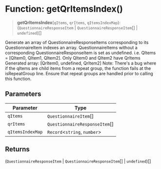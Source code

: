 # Function: getQrItemsIndex()

> **getQrItemsIndex**(`qItems`, `qrItems`, `qItemsIndexMap`): (`QuestionnaireResponseItem` \| `QuestionnaireResponseItem`[] \| `undefined`)[]

Generate an array of QuestionnaireResponseItems corresponding to its QuestionnaireItem indexes an array.
QuestionnaireItems without a corresponding QuestionnaireResponseItem is set as undefined.
i.e. QItems = [QItem0, QItem1, QItem2]. Only QItem0 and QItem2 have QrItems
Generated array: [QrItem0, undefined, QrItem2]
Note: There's a bug where if the qItems are child items from a repeat group, the function fails at the isRepeatGroup line.
      Ensure that repeat groups are handled prior to calling this function.

## Parameters

| Parameter | Type |
| ------ | ------ |
| `qItems` | `QuestionnaireItem`[] |
| `qrItems` | `QuestionnaireResponseItem`[] |
| `qItemsIndexMap` | `Record`\<`string`, `number`\> |

## Returns

(`QuestionnaireResponseItem` \| `QuestionnaireResponseItem`[] \| `undefined`)[]
